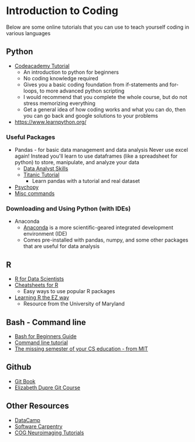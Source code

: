 # Introduction to Coding

Below are some online tutorials that you can use to teach yourself coding in various languages

## Python
- [Codeacademy Tutorial](https://www.codecademy.com/learn/learn-python)
    - An introduction to python for beginners
    - No coding knowledge required
    - Gives you a basic coding foundation from if-statements and for-loops, to more advanced python scripting
    - I would recommend that you complete the whole course, but do not stress memorizing everything
    - Get a general idea of how coding works and what you can do, then you can go back and google solutions to your problems   
- https://www.learnpython.org/

### Useful Packages
- Pandas - for basic data management and data analysis
Never use excel again! Instead you'll learn to use dataframes (like a spreadsheet for python) to store, manipulate,
and analyze your data
    - [Data Analyst Skills](https://www.dataquest.io/path/data-analyst)
    - [Titanic Tutorial](https://www.kaggle.com/startupsci/titanic-data-science-solutions)
        - Learn pandas with a tutorial and real dataset
- [Psychopy](http://www.psychopy.org/documentation.html)
- [Misc commands](https://nbviewer.jupyter.org/github/chiphuyen/python-is-cool/blob/master/cool-python-tips.ipynb)

### Downloading and Using Python (with IDEs)
- Anaconda
    - [Anaconda](https://docs.anaconda.com/anaconda/) is a more scientific-geared integrated development environment (IDE)
    - Comes pre-installed with pandas, numpy, and some other packages that are useful for data analysis 

## R
- [R for Data Scientists](https://r4ds.had.co.nz/)
- [Cheatsheets for R](https://rstudio.com/resources/cheatsheets/)
    - Easy ways to use popular R packages
- [Learning R the EZ way](https://sites.google.com/umd.edu/ezlearning-r/home)
    - Resource from the University of Maryland


## Bash - Command line
- [Bash for Beginners Guide](http://tldp.org/LDP/Bash-Beginners-Guide/html/index.html)
- [Command line tutorial](https://linuxjourney.com/lesson/the-shell)
- [The missing semester of your CS education - from MIT](https://missing.csail.mit.edu/)


## Github
- [Git Book](https://git-scm.com/book/en/v2)
- [Elizabeth Dupre Git Course](https://elizabeth-dupre.com/git-course/)


## Other Resources
- [DataCamp](https://www.datacamp.com/onboarding)
- [Software Carpentry](https://www.software-carpentry.org/)
- [COG Neuroimaging Tutorials](https://github.com/TU-Coding-Outreach-Group/Tutorials/blob/master/Neuroimaging.md)
